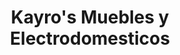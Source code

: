 ---
title: "Kayro's Muebles y Electrodomesticos"
url: /sahagun/kayros-muebles-y-electrodomesticos/
shop: muebles
---
